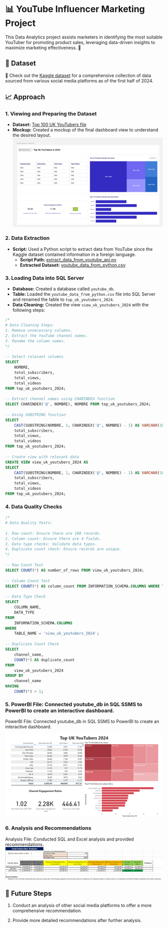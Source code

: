 # 📊 YouTube Influencer Marketing Project

This Data Analytics project assists marketers in identifying the most suitable YouTuber for promoting product sales, leveraging data-driven insights to maximize marketing effectiveness. 🚀

## 📁 Dataset
🔗 Check out the [Kaggle dataset](https://www.kaggle.com/datasets/bhavyadhingra00020/top-100-social-media-influencers-2024-countrywise?resource=download) for a comprehensive collection of data sourced from various social media platforms as of the first half of 2024.

## 📈 Approach

### 1. Viewing and Preparing the Dataset
- **Dataset:** [Top 100 UK YouTubers file](assets/datasest/youtube_data_united-kingdom.csv)
- **Mockup:** Created a mockup of the final dashboard view to understand the desired layout.
![Dashboard Mockup](assets/images/dashboard_mockup.png)

### 2. Data Extraction
- **Script:** Used a Python script to extract data from YouTube since the Kaggle dataset contained information in a foreign language.
  - **Script Path:** [extract_data_from_youtube_api.py](assets/python_script/extract_data_from_youtube_api.py)
  - **Extracted Dataset:** [youtube_data_from_python.csv](assets/datasest/youtube_data_from_python.csv)

### 3. Loading Data into SQL Server
- **Database:** Created a database called `youtube_db`.
- **Table:** Loaded the `youtube_data_from_python.csv` file into SQL Server and renamed the table to `top_uk_youtubers_2024`.
- **Data Cleaning:** Created the view `view_uk_youtubers_2024` with the following steps:

```sql
/*
# Data Cleaning Steps:
1. Remove unnecessary columns.
2. Extract the YouTube channel names.
3. Rename the column names.
*/

-- Select relevant columns
SELECT
    NOMBRE,
    total_subscribers,
    total_views,
    total_videos
FROM top_uk_youtubers_2024;

-- Extract channel names using CHARINDEX function
SELECT CHARINDEX('@', NOMBRE), NOMBRE FROM top_uk_youtubers_2024;

-- Using SUBSTRING function
SELECT 
    CAST(SUBSTRING(NOMBRE, 1, CHARINDEX('@', NOMBRE) - 1) AS VARCHAR(100)) AS channel_name,
    total_subscribers,
    total_views,
    total_videos
FROM top_uk_youtubers_2024;

-- Create view with relevant data
CREATE VIEW view_uk_youtubers_2024 AS
SELECT 
    CAST(SUBSTRING(NOMBRE, 1, CHARINDEX('@', NOMBRE) - 1) AS VARCHAR(100)) AS channel_name,
    total_subscribers,
    total_views,
    total_videos
FROM top_uk_youtubers_2024;
```
### 4. Data Quality Checks

```sql
/*
# Data Quality Tests:

1. Row count: Ensure there are 100 records.
2. Column count: Ensure there are 4 fields.
3. Data type checks: Validate data types.
4. Duplicate count check: Ensure records are unique.
*/

-- Row Count Test
SELECT COUNT(*) AS number_of_rows FROM view_uk_youtubers_2024;

-- Column Count Test
SELECT COUNT(*) AS column_count FROM INFORMATION_SCHEMA.COLUMNS WHERE TABLE_NAME = 'view_uk_youtubers_2024';

-- Data Type Check
SELECT
    COLUMN_NAME,
    DATA_TYPE
FROM
    INFORMATION_SCHEMA.COLUMNS
WHERE
    TABLE_NAME = 'view_uk_youtubers_2024';

-- Duplicate Count Check
SELECT
    channel_name,
    COUNT(*) AS duplicate_count
FROM 
    view_uk_youtubers_2024
GROUP BY 
    channel_name
HAVING 
    COUNT(*) > 1;
```

### 5. PowerBI File: Connected youtube_db in SQL SSMS to PowerBI to create an interactive dashboard.

PowerBI File: Connected youtube_db in SQL SSMS to PowerBI to create an interactive dashboard. 

![PowerBI Dashboard](assets/images/powerbi_dashboard.png)

### 6. Analysis and Recommendations

Analysis File: Conducted SQL and Excel analysis and provided recommendations.
![YouTubers Analysis](assets/images/top3_youtubers_analysis.png)

## 🚀 Future Steps

1. Conduct an analysis of other social media platforms to offer a more comprehensive recommendation.

2. Provide more detailed recommendations after further analysis.


